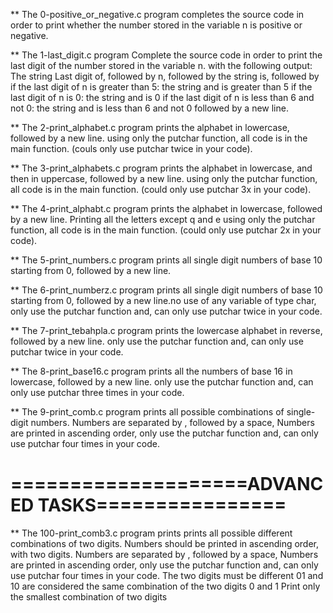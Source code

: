 ** The 0-positive_or_negative.c program completes the source code in order to print whether the number stored in the variable n is positive or negative.

** The 1-last_digit.c program Complete the source code in order to print the last digit of the number stored in the variable n. with the following output:
    The string Last digit of, followed by
    n, followed by
    the string is, followed by
        if the last digit of n is greater than 5: the string and is greater than 5
        if the last digit of n is 0: the string and is 0
        if the last digit of n is less than 6 and not 0: the string and is less than 6 and not 0
    followed by a new line.

** The 2-print_alphabet.c program prints the alphabet in lowercase, followed by a new line. using only the putchar function, all code is in the main function. (couls only use putchar twice in your code).

** The 3-print_alphabets.c program prints the alphabet in lowercase, and then in uppercase, followed by a new line. using only the putchar function, all code is in the main function. (could only use putchar 3x in your code).

** The 4-print_alphabt.c program prints the alphabet in lowercase, followed by a new line. Printing all the letters except q and e using only the putchar function, all code is in the main function. (could only use putchar 2x in your code).

** The 5-print_numbers.c program prints all single digit numbers of base 10 starting from 0, followed by a new line.

** The 6-print_numberz.c program prints all single digit numbers of base 10 starting from 0, followed by a new line.no use of any variable of type char, only use the putchar function and, can only use putchar twice in your code.

** The 7-print_tebahpla.c program prints the lowercase alphabet in reverse, followed by a new line. only use the putchar function and, can only use putchar twice in your code.

** The 8-print_base16.c program prints all the numbers of base 16 in lowercase, followed by a new line. only use the putchar function and, can only use putchar three times in your code.

** The 9-print_comb.c program prints all possible combinations of single-digit numbers. Numbers are separated by , followed by a space, Numbers are printed in ascending order, only use the putchar function and, can only use putchar four times in your code.

====================ADVANCED TASKS================
==================================================

** The 100-print_comb3.c program prints  prints all possible different combinations of two digits. Numbers should be printed in ascending order, with two digits. Numbers are separated by , followed by a space, Numbers are printed in ascending order, only use the putchar function and, can only use putchar four times in your code. The two digits must be different 01 and 10 are considered the same combination of the two digits 0 and 1 Print only the smallest combination of two digits



